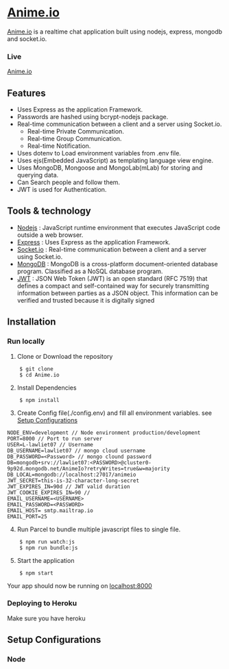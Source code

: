 

# [Anime.io](https://anime-io.herokuapp.com/)

[Anime.io]() is a realtime chat application built using nodejs, express, mongodb and socket.io.

### Live
[Anime.io](https://anime-io.herokuapp.com/)



## <font color=""> Features </font>

* Uses Express as the application Framework.
* Passwords are hashed using bcrypt-nodejs package.
* Real-time communication between a client and a server using Socket.io. 
  * Real-time Private Communication.
  * Real-time Group Communication.
  * Real-time Notification.
* Uses dotenv to Load environment variables from .env file.
* Uses ejs(Embedded JavaScript) as templating language view engine.
* Uses MongoDB, Mongoose and MongoLab(mLab) for storing and querying data.
* Can Search people and follow them.
* JWT is used for Authentication.


## Tools & technology

* [Nodejs]() : JavaScript runtime environment that executes JavaScript code outside a web browser. 
* [Express]() : Uses Express as the application Framework.
* [Socket.io]() : Real-time communication between a client and a server using Socket.io. 
* [MongoDB]() : MongoDB is a cross-platform document-oriented database program. Classified as a NoSQL database program.
* [JWT]() : JSON Web Token (JWT) is an open standard (RFC 7519) that defines a compact and self-contained way for securely transmitting information between parties as a JSON object. This information can be verified and trusted because it is digitally signed



## Installation 


### Run locally

1. Clone or Download the repository
    
```
    $ git clone
    $ cd Anime.io
```

2. Install Dependencies

```
    $ npm install
```

3. Create Config file(./config.env) and fill all environment variables. see [Setup Configurations]()
```
NODE_ENV=development // Node environment production/development
PORT=8000 // Port to run server
USER=L-lawliet07 // Username
DB_USERNAME=lawliet07 // mongo cloud username
DB_PASSWORD=<Password> // mongo clound password
DB=mongodb+srv://lawliet07:<PASSWORD>@cluster0-9p92d.mongodb.net/AnimeIo?retryWrites=true&w=majority 
DB_LOCAL=mongodb://localhost:27017/animeio
JWT_SECRET=this-is-32-character-long-secret
JWT_EXPIRES_IN=90d // JWT valid duration
JWT_COOKIE_EXPIRES_IN=90 //
EMAIL_USERNAME=<USERNAME>
EMAIL_PASSWORD=<PASSWORD>
EMAIL_HOST= smtp.mailtrap.io
EMAIL_PORT=25

```

4. Run Parcel to bundle multiple javascript files to single file.

```
    $ npm run watch:js
    $ npm run bundle:js
```

5. Start the application

```
    $ npm start
```
Your app should now be running on [localhost:8000](https://localhost:8000/)

### Deploying to Heroku

Make sure you have heroku

## Setup Configurations

### Node 
